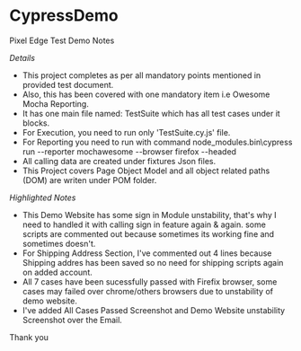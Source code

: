 # CypressDemo
Pixel Edge Test Demo Notes

*Details*
* This project completes as per all mandatory points mentioned in provided test document.
* Also, this has been covered with one mandatory item i.e Owesome Mocha Reporting.
* It has one main file named: TestSuite which has all test cases under it blocks.
* For Execution, you need to run only 'TestSuite.cy.js' file.
* For Reporting you need to run with command node_modules\.bin\cypress run --reporter mochawesome --browser firefox --headed
* All calling data are created under fixtures Json files. 
* This Project covers Page Object Model and all object related paths (DOM) are writen under POM folder.

*Highlighted Notes*
* This Demo Website has some sign in Module unstability, that's why I need to handled it with calling sign in feature again & again. some scripts are commented out because sometimes its working fine and sometimes doesn't. 
* For Shipping Address Section, I've commented out 4 lines because Shipping addres has been saved so no need for shipping scripts again on added account. 
* All 7 cases have been sucessfully passed with Firefix browser, some cases may failed over chrome/others browsers due to unstability of demo website. 
* I've added All Cases Passed Screenshot and Demo Website unstability Screenshot over the Email.

Thank you
